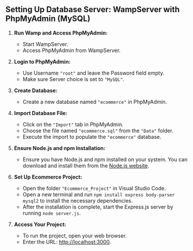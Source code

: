 ## Setting Up Database Server: WampServer with PhpMyAdmin (MySQL)

1. **Run Wamp and Access PhpMyAdmin:**
   - Start WampServer.
   - Access PhpMyAdmin from WampServer.

2. **Login to PhpMyAdmin:**
   - Use Username `"root"` and leave the Password field empty.
   - Make sure Server choice is set to `"MySQL"`.

3. **Create Database:**
   - Create a new database named `"ecommerce"` in PhpMyAdmin.

4. **Import Database File:**
   - Click on the `"Import"` tab in PhpMyAdmin.
   - Choose the file named `"ecommerce.sql"` from the `"Data"` folder.
   - Execute the import to populate the `"ecommerce"` database.

5. **Ensure Node.js and npm Installation:**
   - Ensure you have Node.js and npm installed on your system. You can download and install them from the [Node.js website](https://nodejs.org/).

6. **Set Up Ecommerce Project:**
   - Open the folder `"Ecommerce_Project"` in Visual Studio Code.
   - Open a new terminal and run `npm install express body-parser mysql2` to install the necessary dependencies.
   - After the installation is complete, start the Express.js server by running `node server.js`.

7. **Access Your Project:**
   - To run the project, open your web browser.
   - Enter the URL: [http://localhost:3000](http://localhost:3000).
